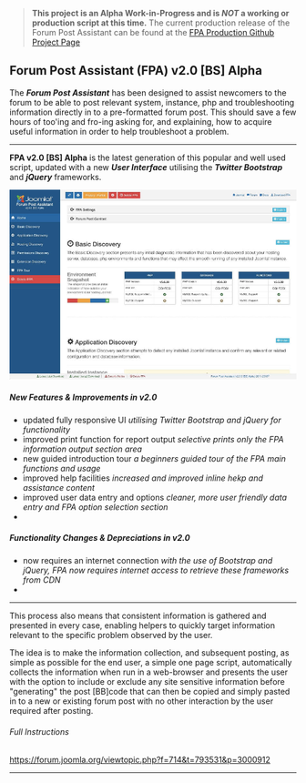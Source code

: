 > **This project is an Alpha Work-in-Progress and is _NOT_ a working or production script at this time.**  The current production release of the Forum Post Assistant can be found at the [FPA Production Github Project Page](https://github.com/ForumPostAssistant/FPA)
 
 
## Forum Post Assistant (FPA) v2.0 [BS] Alpha

The **_Forum Post Assistant_** has been designed to assist newcomers to the forum to be able to post relevant system, instance, php and troubleshooting information directly in to a pre-formatted forum post. This should save a few hours of too'ing and fro-ing asking for, and explaining, how to acquire useful information in order to help troubleshoot a problem.
___

**FPA v2.0 [BS] Alpha** is the latest generation of this popular and well used script, updated with a new _**User Interface**_ utilising the _**Twitter Bootstrap**_ and _**jQuery**_ frameworks.

![alt text](screenshot/fpa2-screenshot.jpg "Forum Post Assistant v2.0.0")

##### New Features & Improvements in v2.0

* updated fully responsive UI
_utilising Twitter Bootstrap and jQuery for functionality_
* improved print function for report output
_selective prints only the FPA information output section area_
* new guided introduction tour
_a beginners guided tour of the FPA main functions and usage_
* improved help facilities
_increased and improved inline hekp and assistance content_
* improved user data entry and options
_cleaner, more user friendly data entry and FPA option selection section_
* 

##### Functionality Changes & Depreciations in v2.0
* now requires an internet connection
_with the use of Bootstrap and jQuery, FPA now requires internet access to retrieve these frameworks from CDN_
*   

___

This process also means that consistent information is gathered and presented in every case, enabling helpers to quickly target information relevant to the specific problem observed by the user.

The idea is to make the information collection, and subsequent posting, as simple as possible for the end user, a simple one page script, automatically collects the information when run in a web-browser and presents the user with the option to include or exclude any site sensitive information before "generating" the post [BB]code that can then be copied and simply pasted in to a new or existing forum post with no other interaction by the user required after posting.

###### Full Instructions
https://forum.joomla.org/viewtopic.php?f=714&t=793531&p=3000912
***
